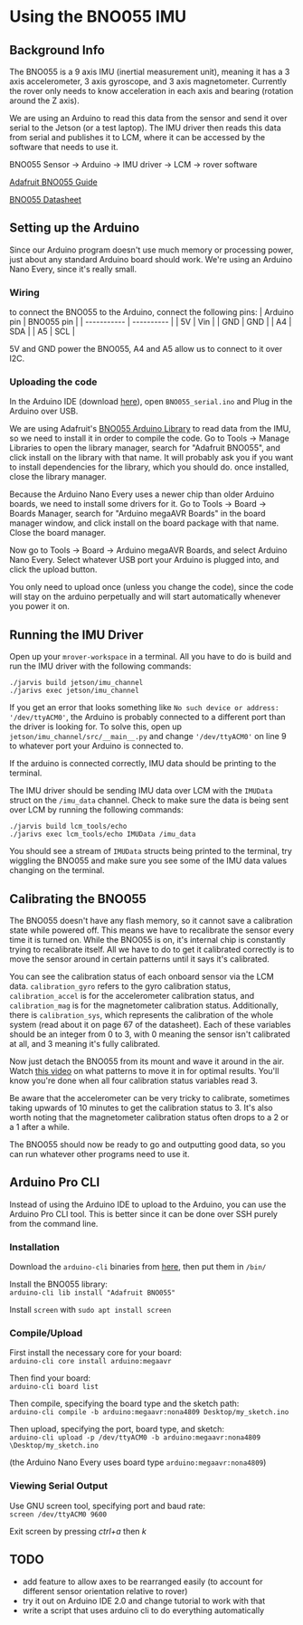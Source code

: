 # Using the BNO055 IMU

## Background Info
The BNO055 is a 9 axis IMU (inertial measurement unit), meaning it has a 3 axis accelerometer, 3 axis gyroscope, and 3 axis magnetometer. Currently the rover only needs to know acceleration in each axis and bearing (rotation around the Z axis). 

We are using an Arduino to read this data from the sensor and send it over serial to the Jetson (or a test laptop). The IMU driver then reads this data from serial and publishes it to LCM, where it can be accessed by the software that needs to use it. 

BNO055 Sensor -> Arduino -> IMU driver -> LCM -> rover software

[Adafruit BNO055 Guide](https://cdn-learn.adafruit.com/downloads/pdf/adafruit-bno055-absolute-orientation-sensor.pdf)

[BNO055 Datasheet](https://cdn-shop.adafruit.com/datasheets/BST_BNO055_DS000_12.pdf)

## Setting up the Arduino
Since our Arduino program doesn't use much memory or processing power, just about any standard Arduino board should work. We're using an Arduino Nano Every, since it's really small.

### Wiring
to connect the BNO055 to the Arduino, connect the following pins:
| Arduino pin | BNO055 pin |
| ----------- | ---------- |
| 5V          | Vin        |
| GND         | GND        |
| A4          | SDA        |
| A5          | SCL        |

5V and GND power the BNO055, A4 and A5 allow us to connect to it over I2C.

### Uploading the code
In the Arduino IDE (download [here](https://www.arduino.cc/en/software)), open `BNO055_serial.ino` and Plug in the Arduino over USB.

We are using Adafruit's [BNO055 Arduino Library](https://github.com/adafruit/Adafruit_BNO055) to read data from the IMU, so we need to install it in order to compile the code. Go to Tools -> Manage Libraries to open the library manager, search for "Adafruit BNO055", and click install on the library with that name. It will probably ask you if you want to install dependencies for the library, which you should do. once installed, close the library manager.

Because the Arduino Nano Every uses a newer chip than older Arduino boards, we need to install some drivers for it. Go to Tools -> Board -> Boards Manager, search for "Arduino megaAVR Boards" in the board manager window, and click install on the board package with that name. Close the board manager.

Now go to Tools -> Board -> Arduino megaAVR Boards, and select Arduino Nano Every. Select whatever USB port your Arduino is plugged into, and click the upload button. 

You only need to upload once (unless you change the code), since the code will stay on the arduino perpetually and will start automatically whenever you power it on.

## Running the IMU Driver
Open up your `mrover-workspace` in a terminal. All you have to do is build and run the IMU driver with the following commands:

`./jarvis build jetson/imu_channel` \
`./jarivs exec jetson/imu_channel`

If you get an error that looks something like `No such device or address: '/dev/ttyACM0'`, the Arduino is probably connected to a different port than the driver is looking for. To solve this, open up `jetson/imu_channel/src/__main__.py` and change `'/dev/ttyACM0'` on line 9 to whatever port your Arduino is connected to.

If the arduino is connected correctly, IMU data should be printing to the terminal.

 The IMU driver should be sending IMU data over LCM with the `IMUData` struct on the `/imu_data` channel. Check to make sure the data is being sent over LCM by running the following commands:

`./jarvis build lcm_tools/echo` \
`./jarivs exec lcm_tools/echo IMUData /imu_data`

You should see a stream of `IMUData` structs being printed to the terminal, try wiggling the BNO055 and make sure you see some of the IMU data values changing on the terminal.


## Calibrating the BNO055

The BNO055 doesn't have any flash memory, so it cannot save a calibration state while powered off. This means we have to recalibrate the sensor every time it is turned on. While the BNO055 is on, it's internal chip is constantly trying to recalibrate itself. All we have to do to get it calibrated correctly is to move the sensor around in certain patterns until it says it's calibrated.

You can see the calibration status of each onboard sensor via the LCM data. `calibration_gyro` refers to the gyro calibration status, `calibration_accel` is for the accelerometer calibration status, and `calibration_mag` is for the magnetometer calibration status. Additionally, there is `calibration_sys`, which represents the calibration of the whole system (read about it on page 67 of the datasheet). Each of these variables should be an integer from 0 to 3, with 0 meaning the sensor isn't calibrated at all, and 3 meaning it's fully calibrated.

Now just detach the BNO055 from its mount and wave it around in the air. Watch [this video](https://www.youtube.com/watch?v=Bw0WuAyGsnY) on what patterns to move it in for optimal results. You'll know you're done when all four calibration status variables read 3. 

Be aware that the accelerometer can be very tricky to calibrate, sometimes taking upwards of 10 minutes to get the calibration status to 3. It's also worth noting that the magnetometer calibration status often drops to a 2 or a 1 after a while.

The BNO055 should now be ready to go and outputting good data, so you can run whatever other programs need to use it.

## Arduino Pro CLI

Instead of using the Arduino IDE to upload to the Arduino, you can use the Arduino Pro CLI tool. This is better since it can be done over SSH purely from the command line.

### Installation
Download the `arduino-cli` binaries from [here](https://arduino.github.io/arduino-cli/0.21/installation/), then put them in `/bin/`

Install the BNO055 library: \
`arduino-cli lib install "Adafruit BNO055"`

Install `screen` with `sudo apt install screen`

### Compile/Upload
First install the necessary core for your board: \
`arduino-cli core install arduino:megaavr` 

Then find your board: \
`arduino-cli board list`

Then compile, specifying the board type and the sketch path: \
`arduino-cli compile -b arduino:megaavr:nona4809 Desktop/my_sketch.ino`

Then upload, specifying the port, board type, and sketch: \
`arduino-cli upload -p /dev/ttyACM0 -b arduino:megaavr:nona4809 \Desktop/my_sketch.ino`

(the Arduino Nano Every uses board type `arduino:megaavr:nona4809`)

### Viewing Serial Output
Use GNU screen tool, specifying port and baud rate: \
`screen /dev/ttyACM0 9600`

Exit screen by pressing _ctrl+a_ then _k_


## TODO
- add feature to allow axes to be rearranged easily (to account for different sensor orientation relative to rover)
- try it out on Arduino IDE 2.0 and change tutorial to work with that
- write a script that uses arduino cli to do everything automatically